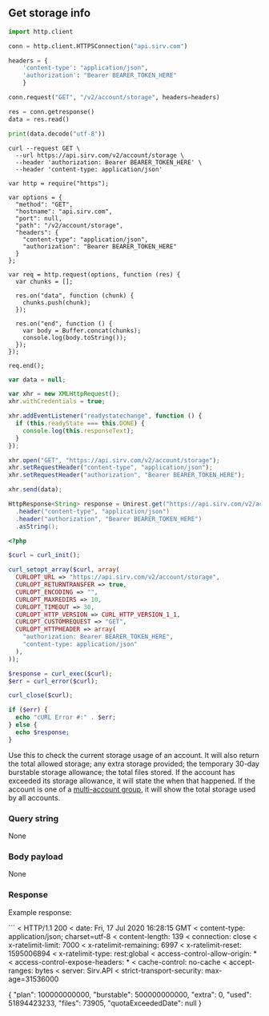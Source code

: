 ## Get storage info

```python
import http.client

conn = http.client.HTTPSConnection("api.sirv.com")

headers = {
    'content-type': "application/json",
    'authorization': "Bearer BEARER_TOKEN_HERE"
    }

conn.request("GET", "/v2/account/storage", headers=headers)

res = conn.getresponse()
data = res.read()

print(data.decode("utf-8"))
```

```shell
curl --request GET \
  --url https://api.sirv.com/v2/account/storage \
  --header 'authorization: Bearer BEARER_TOKEN_HERE' \
  --header 'content-type: application/json'
```

```javascript--node
var http = require("https");

var options = {
  "method": "GET",
  "hostname": "api.sirv.com",
  "port": null,
  "path": "/v2/account/storage",
  "headers": {
    "content-type": "application/json",
    "authorization": "Bearer BEARER_TOKEN_HERE"
  }
};

var req = http.request(options, function (res) {
  var chunks = [];

  res.on("data", function (chunk) {
    chunks.push(chunk);
  });

  res.on("end", function () {
    var body = Buffer.concat(chunks);
    console.log(body.toString());
  });
});

req.end();
```

```javascript
var data = null;

var xhr = new XMLHttpRequest();
xhr.withCredentials = true;

xhr.addEventListener("readystatechange", function () {
  if (this.readyState === this.DONE) {
    console.log(this.responseText);
  }
});

xhr.open("GET", "https://api.sirv.com/v2/account/storage");
xhr.setRequestHeader("content-type", "application/json");
xhr.setRequestHeader("authorization", "Bearer BEARER_TOKEN_HERE");

xhr.send(data);
```

```java
HttpResponse<String> response = Unirest.get("https://api.sirv.com/v2/account/storage")
  .header("content-type", "application/json")
  .header("authorization", "Bearer BEARER_TOKEN_HERE")
  .asString();
```

```php
<?php

$curl = curl_init();

curl_setopt_array($curl, array(
  CURLOPT_URL => "https://api.sirv.com/v2/account/storage",
  CURLOPT_RETURNTRANSFER => true,
  CURLOPT_ENCODING => "",
  CURLOPT_MAXREDIRS => 10,
  CURLOPT_TIMEOUT => 30,
  CURLOPT_HTTP_VERSION => CURL_HTTP_VERSION_1_1,
  CURLOPT_CUSTOMREQUEST => "GET",
  CURLOPT_HTTPHEADER => array(
    "authorization: Bearer BEARER_TOKEN_HERE",
    "content-type: application/json"
  ),
));

$response = curl_exec($curl);
$err = curl_error($curl);

curl_close($curl);

if ($err) {
  echo "cURL Error #:" . $err;
} else {
  echo $response;
}
```

Use this to check the current storage usage of an account. It will also return the total allowed storage; any extra storage provided; the temporary 30-day burstable storage allowance; the total files stored. If the account has exceeded its storage allowance, it will state the when that happened. If the account is one of a <a href="https://sirv.com/help/resources/multiple-sirv-accounts/">multi-account group</a>, it will show the total storage used by all accounts.

### Query string


None


### Body payload


None


### Response

Example response:

<div class="center-column"></div>
```
< HTTP/1.1 200
< date: Fri, 17 Jul 2020 16:28:15 GMT
< content-type: application/json; charset=utf-8
< content-length: 139
< connection: close
< x-ratelimit-limit: 7000
< x-ratelimit-remaining: 6997
< x-ratelimit-reset: 1595006894
< x-ratelimit-type: rest:global
< access-control-allow-origin: *
< access-control-expose-headers: *
< cache-control: no-cache
< accept-ranges: bytes
< server: Sirv.API
< strict-transport-security: max-age=31536000

{
  "plan": 100000000000,
  "burstable": 500000000000,
  "extra": 0,
  "used": 51894423233,
  "files": 73905,
  "quotaExceededDate": null
}
```

